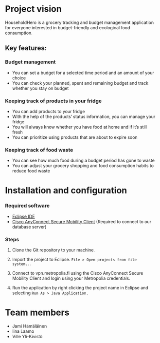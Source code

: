 # Project vision

HouseholdHero is a grocery tracking and budget management application for everyone interested in budget-friendly and ecological food consumption.

## Key features:

### Budget management
- You can set a budget for a selected time period and an amount of your choice
- You can check your planned, spent and remaining budget and track whether you stay on budget

### Keeping track of products in your fridge
- You can add products to your fridge
- With the help of the products’ status information, you can manage your fridge 
- You will always know whether you have food at home and if it’s still fresh
- You can prioritize using products that are about to expire soon

### Keeping track of food waste
- You can see how much food during a budget period has gone to waste
- You can adjust your grocery shopping and food consumption habits to reduce food waste

# Installation and configuration
### Required software
- [Eclipse IDE](https://www.eclipse.org/downloads/)
- [Cisco AnyConnect Secure Mobility Client](https://vpn.metropolia.fi/) (Required to connect to our database server)

### Steps

1. Clone the Git repository to your machine.

2. Import the project to Eclipse.
```File > Open projects from file system...```

3. Connect to vpn.metropolia.fi using the Cisco AnyConnect Secure Mobility Client and login using your Metropolia credentials.

4. Run the application by right clicking the project name in Eclipse and selecting ```Run As > Java Application.```

# Team members
- Jami Hämäläinen
- Iina Laamo
- Ville Yli-Kivistö
